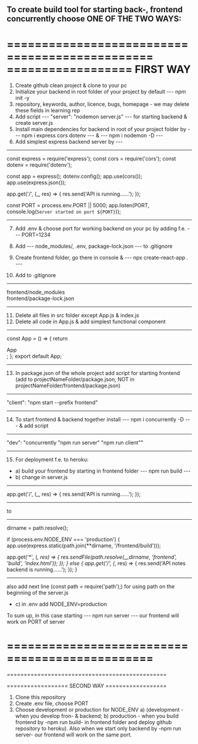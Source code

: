 ## To create build tool for starting back-, frontend concurrently choose ONE OF THE TWO WAYS:

# =============================================== ================== FIRST WAY

1. Create github clean project & clone to your pc
2. Initialize your backend in root folder of your project by default --- npm
   init -y
3. repository, keywords, author, licence, bugs, homepage - we may delete these
   fields in learning rep
4. Add script --- "server": "nodemon server.js" --- for starting backend &
   create server.js
5. Install main dependencies for backend in root of your project folder by ---
   npm i express cors dotenv --- & --- npm i nodemon -D ---
6. Add simplest express backend server by ---

---

const express = require('express'); const cors = require('cors'); const dotenv =
require('dotenv');

const app = express(); dotenv.config(); app.use(cors());
app.use(express.json());

app.get('/', (\_, res) => { res.send('API is running......'); });

const PORT = process.env.PORT || 5000; app.listen(PORT,
console.log(`Server started on port ${PORT}`));

---

7. Add .env & choose port for working backend on your pc by adding f.e. ---
   PORT=1234
8. Add --- node_modules/, .env, package-lock.json --- to .gitignore

9. Create frontend folder, go there in console & --- npx create-react-app . ---
10. Add to .gitignore

---

frontend/node_modules  
frontend/package-lock.json

---

11. Delete all files in src folder except App.js & index.js
12. Delete all code in App.js & add simplest functional component

---

const App = () => { return <div>App</div>; }; export default App;

---

13. In package.json of the whole project add script for starting frontend (add
    to projectNameFolder/package.json, NOT in
    projectNameFolder/frontend/package.json)

---

"client": "npm start --prefix frontend"

---

14. To start frontend & backend together install --- npm i concurrently -D --- &
    add script

---

"dev": "concurrently \"npm run server\" \"npm run client\""

---

15. For deployment f.e. to heroku:

- a) build your frontend by starting in frontend folder --- npm run build ---
- b) change in server.js

---

app.get('/', (\_, res) => { res.send('API is running......'); });

---

to

---

dirname = path.resolve();

if (process.env.NODE_ENV === 'production') {
app.use(express.static(path.join(\*\*dirname, '/frontend/build')));

app.get('\*', (_, res) => { res.sendFile(path.resolve(\_\_dirname, 'frontend',
'build', 'index.html')); }); } else { app.get('/', (_, res) => { res.send('API
notes backend is running......'); }); }

---

also add next line (const path = require('path');) for using path on the
beginning of the server.js

- c) in .env add NODE_ENV=production

To sum up, in this case starting --- npm run server --- our frontend will work
on PORT of server

# ===============================================

===============================================

================== SECOND WAY ==================

1. Clone this repository
2. Create .env file, choose PORT
3. Choose development or production for NODE_ENV a) (development - when you
   develop fron- & backend; b) production - when you build frontend by -npm run
   build- in frontend folder and deploy github repository to heroku). Also when
   we start only backend by -npm run server- our frontend will work on the same
   port.
